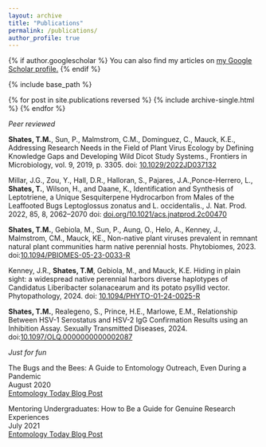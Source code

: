 ```yaml
---
layout: archive
title: "Publications"
permalink: /publications/
author_profile: true
---
```


{% if author.googlescholar %}
  You can also find my articles on <u><a href="{{author.googlescholar}}">my Google Scholar profile</a>.</u>
{% endif %}

{% include base_path %}

{% for post in site.publications reversed %}
  {% include archive-single.html %}
{% endfor %}

*Peer reviewed*


**Shates, T.M.**, Sun, P., Malmstrom, C.M., Dominguez, C., Mauck, K.E., Addressing Research Needs in the Field of Plant Virus Ecology by Defining Knowledge Gaps and Developing Wild Dicot Study Systems., Frontiers in Microbiology, vol. 9, 2019, p. 3305. doi: [10.1029/2022JD037132](https://www.frontiersin.org/articles/10.3389/fmicb.2018.03305/full)


Millar, J.G., Zou, Y., Hall, D.R., Halloran, S., Pajares, J.A.,Ponce-Herrero, L., **Shates, T.**, Wilson, H., and Daane, K., Identification and Synthesis of Leptotriene, a Unique Sesquiterpene Hydrocarbon from Males of the Leaffooted Bugs Leptoglossus zonatus and L. occidentalis., J. Nat. Prod. 2022, 85, 8, 2062–2070 doi: [doi.org/10.1021/acs.jnatprod.2c00470](https://pubs.acs.org/doi/epdf/10.1021/acs.jnatprod.2c00470)


**Shates, T.M.**, Gebiola, M., Sun, P., Aung, O., Helo, A., Kenney, J., Malmstrom, CM., Mauck, KE., Non-native plant viruses prevalent in remnant natural plant communities harm native perennial hosts. Phytobiomes, 2023. doi:[10.1094/PBIOMES-05-23-0033-R](https://apsjournals.apsnet.org/doi/abs/10.1094/PBIOMES-05-23-0033-R)   

Kenney, J.R., **Shates, T.M**, Gebiola, M., and Mauck, K.E. Hiding in plain sight: a widespread native perennial harbors
diverse haplotypes of Candidatus Liberibacter solanacearum and its potato psyllid vector. Phytopathology, 2024. doi: [10.1094/PHYTO-01-24-0025-R](https://apsjournals.apsnet.org/doi/abs/10.1094/PBIOMES-05-23-0033-R)

**Shates, T.M.**, Realegeno, S., Prince, H.E.,  Marlowe, E.M., Relationship Between HSV-1 Serostatus and HSV-2 IgG Confirmation Results using an Inhibition Assay. Sexually Transmitted Diseases, 2024. doi:[10.1097/OLQ.0000000000002087](https://journals.lww.com/stdjournal/abstract/9900/relationship_between_hsv_1_serostatus_and_hsv_2.416.aspx)   

*Just for fun*  

The Bugs and the Bees: A Guide to Entomology Outreach, Even During a Pandemic<br>
August 2020<br>
[Entomology Today Blog Post](https://entomologytoday.org/2020/08/04/bugs-bees-guide-entomology-outreach-pandemic/)  


Mentoring Undergraduates: How to Be a Guide for Genuine Research Experiences<br>
July 2021<br>
[Entomology Today Blog Post](https://entomologytoday.org/2020/08/04/bugs-bees-guide-entomology-outreach-pandemic/)
